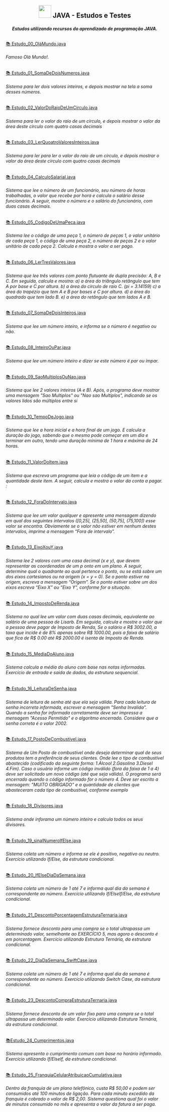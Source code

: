 <h2 align="center"><img src="https://cdn.jsdelivr.net/gh/devicons/devicon/icons/java/java-original.svg" width="40" height="40" />  JAVA - Estudos e Testes

<i><h4 align="center">Estudos utilizando recursos do aprendizado de programação JAVA.</h4></i> 

##

[📚 Estudo_00_OláMundo.java](Estudo_00_OláMundo.java)<h6>Famoso Olá Mundo!.</h6>

[📚 Estudo_01_SomaDeDoisNumeros.java](https://github.com/larads/java/blob/main/Estudo_01_SomaDeDoisNumeros.java)<h6>Sistema para ler dois valores inteiros, e depois mostrar na tela a soma desses números.</h6>

[📚 Estudo_02_ValorDoRaioDeUmCirculo.java](https://github.com/larads/java/blob/main/Estudo_02_ValorDoRaioDeUmCirculo.java)<h6>Sistema para ler o valor do raio de um círculo, e depois mostrar o valor da área deste círculo com quatro 
casas decimais</h6>

[📚 Estudo_03_LerQuoatroValoresInteiros.java](https://github.com/larads/java/blob/main/Estudo_03_LerQuoatroValoresInteiros.java)<h6>Sistema para ler para ler o valor do raio de um círculo, e depois mostrar o valor da área deste círculo com quatro 
casas decimais</h6>

[📚 Estudo_04_CalculoSalarial.java](https://github.com/larads/java/blob/main/Estudo_04_CalculoSalarial.java)<h6>Sistema que lee o número de um funcionário, seu número de horas trabalhadas, o valor que recebe por 
hora e calcula o salário desse funcionário. A seguir, mostre o número e o salário do funcionário, com duas casas 
decimais.</h6>

[📚 Estudo_05_CodigoDeUmaPeca.java](https://github.com/larads/java/blob/main/Estudo_05_CodigoDeUmaPeca.java)<h6>Sistema lee o código de uma peça 1, o número de peças 1, o valor unitário de cada peça 1, o 
código de uma peça 2, o número de peças 2 e o valor unitário de cada peça 2. Calcula e mostra o valor a ser pago.</h6>

[📚 Estudo_06_LerTresValores.java](https://github.com/larads/java/blob/main/Estudo_06_LerTresValores.java)<h6>Sistema que lee três valores com ponto flutuante de dupla precisão: A, B e C. Em seguida, calcula e
mostra: 
a) a área do triângulo retângulo que tem A por base e C por altura. 
b) a área do círculo de raio C. (pi = 3.14159)
c) a área do trapézio que tem A e B por bases e C por altura. 
d) a área do quadrado que tem lado B. 
e) a área do retângulo que tem lados A e B.</h6>

[📚 Estudo_07_SomaDeDoisInteiros.java](https://github.com/larads/java/blob/main/Estudo_07_SomaDeDoisInteiros.java)<h6>Sistema que lee um número inteiro, e informa se o número é negativo ou não.</h6>

[📚 Estudo_08_InteiroOuPar.java](https://github.com/larads/java/blob/main/Estudo_08_InteiroOuPar.java)<h6>Sistema que lee um número inteiro e dizer se este número é par ou ímpar.</h6>

[📚 Estudo_09_SaoMultiplosOuNao.java](https://github.com/larads/java/blob/main/Estudo_09_SaoMultiplosOuNao.java)<h6>Sistema que lee 2 valores inteiros (A e B). Após, o programa deve mostrar uma mensagem "Sao Multiplos" ou "Nao sao 
Multiplos", indicando se os valores lidos são múltiplos entre si</h6>

[📚 Estudo_10_TempoDeJogo.java](https://github.com/larads/java/blob/main/Estudo_10_TempoDeJogo.java)<h6>Sistema que lee a hora inicial e a hora final de um jogo. E calcula a duração do jogo, sabendo que o mesmo pode 
começar em um dia e terminar em outro, tendo uma duração mínima de 1 hora e máxima de 24 horas.</h6>

[📚 Estudo_11_ValorDoItem.java](https://github.com/larads/java/blob/main/Estudo_11_ValorDoItem.java)<h6>Sistema que escreva um programa que leia o código de um item e a quantidade deste item. A 
seguir, calcula e mostra o valor da conta a pagar. : </h6>

[📚 Estudo_12_ForaDoIntervalo.java](https://github.com/larads/java/blob/main/Estudo_12_ForaDoIntervalo.java)<h6>Sistema que lee um valor qualquer e apresente uma mensagem dizendo em qual dos 
seguintes intervalos ([0,25], (25,50], (50,75], (75,100]) esse valor se encontra. Obviamente se o valor não estiver em nenhum destes intervalos, imprime a mensagem “Fora de intervalo”.</h6>

[📚 Estudo_13_EixoXouY.java](https://github.com/larads/java/blob/main/Estudo_13_EixoXouY.java)<h6>Sistema lee 2 valores com uma casa decimal (x e y), que devem representar as coordenadas de um p onto em um plano. A seguir, determine qual o quadrante ao qual pertence o ponto, ou se está sobre um dos eixos cartesianos ou na origem (x = y = 0). Se o ponto estiver na origem, escreva a mensagem “Origem”. Se o ponto estiver sobre um dos eixos escreva “Eixo X” ou “Eixo Y”, conforme for a situação.</h6>

[📚 Estudo_14_ImpostoDeRenda.java](https://github.com/larads/java/blob/main/Estudo_14_ImpostoDeRenda.java)<h6>Sistema no qual lee um valor com duas casas decimais, equivalente ao salário de uma pessoa de Lisarb. Em seguida, calcula e 
mostre o valor que a pessoa deve pagar de Imposto de Renda, Se o salário e R$ 3002.00, a taxa que incide é de 8% apenas sobre R$ 1000.00, pois a faixa de salário que fica de R$ 0.00 até R$ 2000.00 é isenta de Imposto de Renda.</h6>

[📚 Estudo_15_MediaDoAluno.java](https://github.com/larads/java/blob/main/Estudo_15_MediaDoAluno.java)<h6>Sistema calcula a média do aluno com base nas notas informadas. Exercício de entrada e saída de dados, da estrutura sequencial.</h6>

[📚 Estudo_16_LeituraDeSenha.java](https://github.com/larads/java/blob/main/Estudo_16_LeituraDeSenha.java)<h6>Sistema de leitura de senha até que ela seja válida. Para cada leitura de senha 
incorreta informada, escrever a mensagem "Senha Invalida". Quando a senha for informada corretamente deve ser 
impressa a mensagem "Acesso Permitido" e o algoritmo encerrado. Considere que a senha correta é o valor 2002.</h6>

[📚 Estudo_17_PostoDeCombustível.java](https://github.com/larads/java/blob/main/Estudo_17_PostoDeCombust%C3%ADvel.java)<h6>Sistema de Um Posto de combustível onde deseja determinar qual de seus produtos tem a preferência de seus clientes.
Onde lee o tipo de combustível abastecido (codificado da seguinte forma: 1.Álcool 2.Gasolina 3.Diesel 4.Fim). Caso o usuário informe um código inválido (fora da faixa de 1 a 4) deve ser solicitado um novo código (até 
que seja válido). O programa será encerrado quando o código informado for o número 4. Deve ser escrito a 
mensagem: "MUITO OBRIGADO" e a quantidade de clientes que abasteceram cada tipo de combustível, conforme 
exemplo</h6>

[📚 Estudo_18_Divisores.java](https://github.com/larads/java/blob/main/Estudo_18_Divisores.java)<h6>Sistema onde inforama um número inteiro e calcula todos os seus divisores.</h6>

[📚 Estudo_19_sinalNumeroIfElse.java](https://github.com/larads/java/blob/main/Estudo_19_sinalNumeroIfElse.java)<h6>Sistema coleta um número e informa se ele é positivo, negativo ou neutro. Exercício utilizando If/Else, da estrutura condicional.</h6>

[📚 Estudo_20_IfElseDiaDaSemana.java](https://github.com/larads/java/blob/main/Estudo_20_IfElseDiaDaSemana.java)<h6>Sistema coleta um número de 1 até 7 e informa qual dia da semana é correspondente ao número. Exercício utilizando If/ElseIf/Else, da estrutura condicional.</h6>

[📚 Estudo_21_DescontoPorcentagemEstruturaTernaria.java](https://github.com/larads/java/blob/main/Estudo_21_DescontoPorcentagemEstruturaTernaria.java)<h6>Sistema fornece desconto para uma compra se o total ultrapassa um determinado valor, semelhante ao EXERCÍCIO 5, mas agora o desconto é em porcentagem. Exercício utilizando Estrutura Ternária, da estrutura condicional.</h6>  

[📚 Estudo_22_DiaDaSemana_SwiftCase.java](https://github.com/larads/java/blob/main/Estudo_22_DiaDaSemana_SwiftCase.java)<h6>Sistema coleta um número de 1 até 7 e informa qual dia da semana é correspondente ao número. Exercício utilizando Switch Case, da estrutura condicional.</h6>

[📚 Estudo_23_DescontoCompraEstruturaTernaria.java](https://github.com/larads/java/blob/main/Estudo_23_DescontoCompraEstruturaTernaria.java)<h6>Sistema fornece desconto de um valor fixo para uma compra se o total ultrapassa um determinado valor. Exercício utilizando Estrutura Ternária, da estrutura condicional.</h6>

[📚Estudo_24_Cumprimentos.java](https://github.com/larads/java/blob/main/Estudo_24_Cumprimentos.java)<h6>Sistema apresenta o cumprimento comum com base no horário informado. Exercício utilizando If/ElseIf, da estrutura condicional.</h6>

[📚 Estudo_25_FranquiaCelularAtribuicaoCumulativa.java](https://github.com/larads/java/blob/main/Estudo_25_FranquiaCelularAtribuicaoCumulativa.java)<h6>Dentro da franquia de um plano telefônico, custa R$ 50,00 e podem ser consumidos até 100 minutos de ligação. Para cada minuto excedido da franquia é cobrado o valor de R$ 2,00. Sistema questiona qual foi o valor de minutos consumido no mês e apresenta o valor da fatura a ser paga.</h6>
